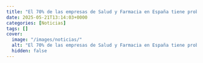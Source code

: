 ```yaml
---
title: "El 70% de las empresas de Salud y Farmacia en España tiene problemas para encontrar personal cualificado"
date: 2025-05-21T13:14:03+0000
categories: [Noticias]
tags: []
cover:
  image: "/images/noticias/"
  alt: "El 70% de las empresas de Salud y Farmacia en España tiene problemas para encontrar personal cualificado"
  hidden: false
---
```



